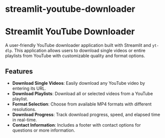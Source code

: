# streamlit-youtube-downloader
# Streamlit YouTube Downloader

A user-friendly YouTube downloader application built with Streamlit and `yt-dlp`. This application allows users to download single videos or entire playlists from YouTube with customizable quality and format options.

## Features

- **Download Single Videos**: Easily download any YouTube video by entering its URL.
- **Download Playlists**: Download all or selected videos from a YouTube playlist.
- **Format Selection**: Choose from available MP4 formats with different resolutions.
- **Download Progress**: Track download progress, speed, and elapsed time in real-time.
- **Contact Information**: Includes a footer with contact options for questions or more information.

